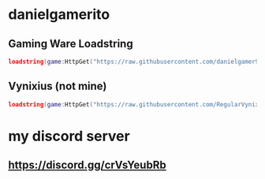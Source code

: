 # danielgamerito

## Gaming Ware Loadstring
```lua
loadstring(game:HttpGet("https://raw.githubusercontent.com/danielgamer9799/danielgamerito/main/GamingWare.lua"))()
```
## Vynixius (not mine)
```lua
loadstring(game:HttpGet("https://raw.githubusercontent.com/RegularVynixu/Vynixius/main/Loader.lua"))()
```
# my discord server
## https://discord.gg/crVsYeubRb
